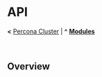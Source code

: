 # API

**<** [Percona Cluster](percona.md) | **^** **[Modules](readme.md)**

<br/>

## Overview



<br/>
